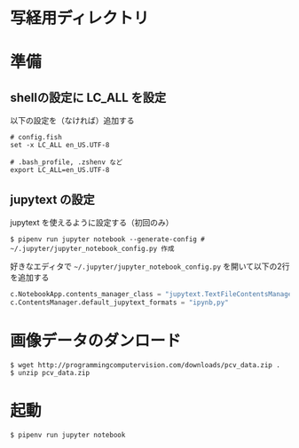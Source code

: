# 写経用ディレクトリ


# 準備

## shellの設定に LC_ALL を設定

以下の設定を（なければ）追加する

```shell
# config.fish
set -x LC_ALL en_US.UTF-8

# .bash_profile, .zshenv など
export LC_ALL=en_US.UTF-8
```


## jupytext の設定

jupytext を使えるように設定する（初回のみ）

``` console
$ pipenv run jupyter notebook --generate-config # ~/.jupyter/jupyter_notebook_config.py 作成
```

好きなエディタで `~/.jupyter/jupyter_notebook_config.py` を開いて以下の2行を追加する

``` python
c.NotebookApp.contents_manager_class = "jupytext.TextFileContentsManager"
c.ContentsManager.default_jupytext_formats = "ipynb,py"
```

# 画像データのダンロード

``` console
$ wget http://programmingcomputervision.com/downloads/pcv_data.zip .
$ unzip pcv_data.zip
```

# 起動

``` console
$ pipenv run jupyter notebook
```
